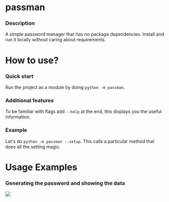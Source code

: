 # passman
### Description
A simple password manager that has no package dependencies. Install and run it locally without caring about requirements.

# How to use?
### Quick start
Run the project as a module by doing `python -m passman`.

### Additional features
To be familiar with flags add `--help` at the end, this displays you the useful information.

### Example
Let's do `python -m passman --setup`. This calls a particular method that does all the setting magic.

# Usage Examples
### Generating the password and showing the data
![](https://github.com/Dositan/password-manager/blob/master/passman/data/example.gif)
